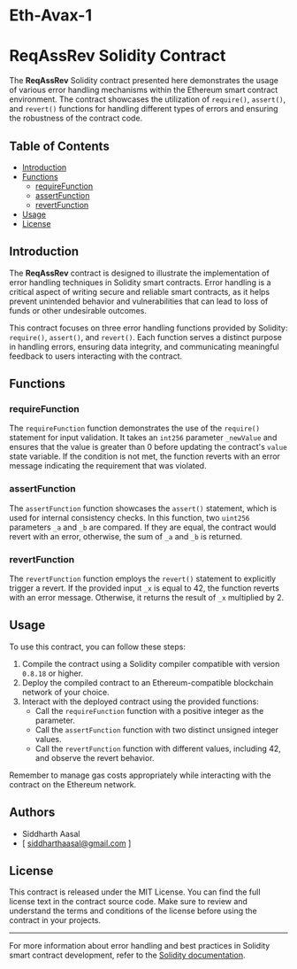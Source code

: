 # Eth-Avax-1
# ReqAssRev Solidity Contract

The **ReqAssRev** Solidity contract presented here demonstrates the usage of various error handling mechanisms within the Ethereum smart contract environment. The contract showcases the utilization of `require()`, `assert()`, and `revert()` functions for handling different types of errors and ensuring the robustness of the contract code.

## Table of Contents

- [Introduction](#introduction)
- [Functions](#functions)
  - [requireFunction](#requirefunction)
  - [assertFunction](#assertfunction)
  - [revertFunction](#revertfunction)
- [Usage](#usage)
- [License](#license)

## Introduction

The **ReqAssRev** contract is designed to illustrate the implementation of error handling techniques in Solidity smart contracts. Error handling is a critical aspect of writing secure and reliable smart contracts, as it helps prevent unintended behavior and vulnerabilities that can lead to loss of funds or other undesirable outcomes.

This contract focuses on three error handling functions provided by Solidity: `require()`, `assert()`, and `revert()`. Each function serves a distinct purpose in handling errors, ensuring data integrity, and communicating meaningful feedback to users interacting with the contract.

## Functions

### requireFunction

The `requireFunction` function demonstrates the use of the `require()` statement for input validation. It takes an `int256` parameter `_newValue` and ensures that the value is greater than 0 before updating the contract's `value` state variable. If the condition is not met, the function reverts with an error message indicating the requirement that was violated.

### assertFunction

The `assertFunction` function showcases the `assert()` statement, which is used for internal consistency checks. In this function, two `uint256` parameters `_a` and `_b` are compared. If they are equal, the contract would revert with an error, otherwise, the sum of `_a` and `_b` is returned.

### revertFunction

The `revertFunction` function employs the `revert()` statement to explicitly trigger a revert. If the provided input `_x` is equal to 42, the function reverts with an error message. Otherwise, it returns the result of `_x` multiplied by 2.

## Usage

To use this contract, you can follow these steps:

1. Compile the contract using a Solidity compiler compatible with version `0.8.18` or higher.
2. Deploy the compiled contract to an Ethereum-compatible blockchain network of your choice.
3. Interact with the deployed contract using the provided functions:
   - Call the `requireFunction` function with a positive integer as the parameter.
   - Call the `assertFunction` function with two distinct unsigned integer values.
   - Call the `revertFunction` function with different values, including 42, and observe the revert behavior.

Remember to manage gas costs appropriately while interacting with the contract on the Ethereum network.

## Authors

- Siddharth Aasal
- [ siddharthaasal@gmail.com ] 

## License

This contract is released under the MIT License. You can find the full license text in the contract source code. Make sure to review and understand the terms and conditions of the license before using the contract in your projects.

---

For more information about error handling and best practices in Solidity smart contract development, refer to the [Solidity documentation](https://soliditylang.org/docs/).

